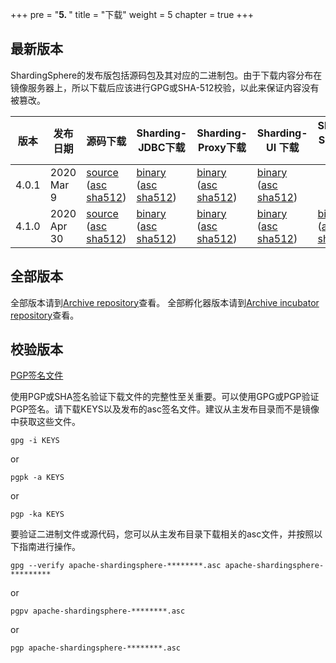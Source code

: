 +++
pre = "<b>5. </b>"
title = "下载"
weight = 5
chapter = true
+++

## 最新版本

ShardingSphere的发布版包括源码包及其对应的二进制包。由于下载内容分布在镜像服务器上，所以下载后应该进行GPG或SHA-512校验，以此来保证内容没有被篡改。

| 版本       | 发布日期      | 源码下载 | Sharding-JDBC下载 | Sharding-Proxy下载 | Sharding-UI 下载 | Sharding-Scaling 下载 |
| --------- | ------------ | ------- | ----------------- | ----------------- | ---------------- | -------------------- |
| 4.0.1     | 2020 Mar 9   | [source](https://www.apache.org/dyn/closer.cgi?path=incubator/shardingsphere/4.0.1/apache-shardingsphere-incubating-4.0.1-src.zip) ([asc](https://downloads.apache.org/incubator/shardingsphere/4.0.1/apache-shardingsphere-incubating-4.0.1-src.zip.asc) [sha512](https://downloads.apache.org/incubator/shardingsphere/4.0.1/apache-shardingsphere-incubating-4.0.1-src.zip.sha512)) | [binary](https://www.apache.org/dyn/closer.cgi?path=incubator/shardingsphere/4.0.1/apache-shardingsphere-incubating-4.0.1-sharding-jdbc-bin.tar.gz) ([asc](https://downloads.apache.org/incubator/shardingsphere/4.0.1/apache-shardingsphere-incubating-4.0.1-sharding-jdbc-bin.tar.gz.asc) [sha512](https://downloads.apache.org/incubator/shardingsphere/4.0.1/apache-shardingsphere-incubating-4.0.1-sharding-jdbc-bin.tar.gz.sha512)) | [binary](https://www.apache.org/dyn/closer.cgi?path=incubator/shardingsphere/4.0.1/apache-shardingsphere-incubating-4.0.1-sharding-proxy-bin.tar.gz) ([asc](https://downloads.apache.org/incubator/shardingsphere/4.0.1/apache-shardingsphere-incubating-4.0.1-sharding-proxy-bin.tar.gz.asc) [sha512](https://downloads.apache.org/incubator/shardingsphere/4.0.1/apache-shardingsphere-incubating-4.0.1-sharding-proxy-bin.tar.gz.sha512)) | [binary](https://www.apache.org/dyn/closer.cgi?path=incubator/shardingsphere/4.0.1/apache-shardingsphere-incubating-4.0.1-sharding-ui-bin.tar.gz) ([asc](https://downloads.apache.org/incubator/shardingsphere/4.0.1/apache-shardingsphere-incubating-4.0.1-sharding-ui-bin.tar.gz.asc) [sha512](https://downloads.apache.org/incubator/shardingsphere/4.0.1/apache-shardingsphere-incubating-4.0.1-sharding-ui-bin.tar.gz.sha512))          |                                                                                                                                                                                                                                                                                                                                                                                     |
| 4.1.0     | 2020 Apr 30  | [source](https://www.apache.org/dyn/closer.cgi?path=shardingsphere/4.1.0/apache-shardingsphere-4.1.0-src.zip) ([asc](https://downloads.apache.org/shardingsphere/4.1.0/apache-shardingsphere-4.1.0-src.zip.asc) [sha512](https://downloads.apache.org/shardingsphere/4.1.0/apache-shardingsphere-4.1.0-src.zip.sha512))                                                                | [binary](https://www.apache.org/dyn/closer.cgi?path=shardingsphere/4.1.0/apache-shardingsphere-4.1.0-sharding-jdbc-bin.tar.gz) ([asc](https://downloads.apache.org/shardingsphere/4.1.0/apache-shardingsphere-4.1.0-sharding-jdbc-bin.tar.gz.asc) [sha512](https://downloads.apache.org/shardingsphere/4.1.0/apache-shardingsphere-4.1.0-sharding-jdbc-bin.tar.gz.sha512))                                                                | [binary](https://www.apache.org/dyn/closer.cgi?path=shardingsphere/4.1.0/apache-shardingsphere-4.1.0-sharding-proxy-bin.tar.gz) ([asc](https://downloads.apache.org/shardingsphere/4.1.0/apache-shardingsphere-4.1.0-sharding-proxy-bin.tar.gz.asc) [sha512](https://downloads.apache.org/shardingsphere/4.1.0/apache-shardingsphere-4.1.0-sharding-proxy-bin.tar.gz.sha512))                                                                | [binary](https://www.apache.org/dyn/closer.cgi?path=shardingsphere/shardingsphere-ui-4.1.0/apache-shardingsphere-4.1.0-shardingsphere-ui-bin.tar.gz) ([asc](https://downloads.apache.org/shardingsphere/shardingsphere-ui-4.1.0/apache-shardingsphere-4.1.0-shardingsphere-ui-bin.tar.gz.asc) [sha512](https://downloads.apache.org/shardingsphere/shardingsphere-ui-4.1.0/apache-shardingsphere-4.1.0-shardingsphere-ui-bin.tar.gz.sha512)) | [binary](https://www.apache.org/dyn/closer.cgi?path=shardingsphere/4.1.0/apache-shardingsphere-4.1.0-sharding-scaling-bin.tar.gz) ([asc](https://downloads.apache.org/shardingsphere/4.1.0/apache-shardingsphere-4.1.0-sharding-scaling-bin.tar.gz.asc) [sha512](https://downloads.apache.org/shardingsphere/4.1.0/apache-shardingsphere-4.1.0-sharding-scaling-bin.tar.gz.sha512)) |

## 全部版本

全部版本请到[Archive repository](https://archive.apache.org/dist/shardingsphere/)查看。
全部孵化器版本请到[Archive incubator repository](https://archive.apache.org/dist/incubator/shardingsphere/)查看。

## 校验版本

[PGP签名文件](https://downloads.apache.org/shardingsphere/KEYS)

使用PGP或SHA签名验证下载文件的完整性至关重要。可以使用GPG或PGP验证PGP签名。请下载KEYS以及发布的asc签名文件。建议从主发布目录而不是镜像中获取这些文件。

```shell
gpg -i KEYS
```

or

```shell
pgpk -a KEYS
```

or

```shell
pgp -ka KEYS
```

要验证二进制文件或源代码，您可以从主发布目录下载相关的asc文件，并按照以下指南进行操作。

```shell
gpg --verify apache-shardingsphere-********.asc apache-shardingsphere-*********
```

or

```shell
pgpv apache-shardingsphere-********.asc
```

or

```shell
pgp apache-shardingsphere-********.asc
```
